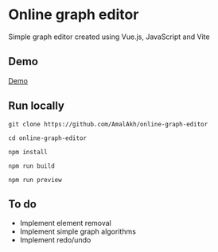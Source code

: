 # Online graph editor

Simple graph editor created using Vue.js, JavaScript and Vite

## Demo
[Demo](https://amalakh.github.io/online-graph-editor/)
## Run locally
```
git clone https://github.com/AmalAkh/online-graph-editor

cd online-graph-editor

npm install

npm run build

npm run preview
```

## To do
+ Implement element removal
+ Implement simple graph algorithms
+ Implement redo/undo

